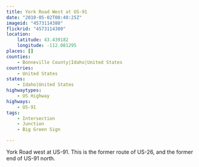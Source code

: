 ```yaml
---
title: York Road West at US-91
date: "2010-05-02T08:40:25Z"
imageid: "4573114380"
flickrid: "4573114380"
location:
    latitude: 43.439182
    longitude: -112.081295
places: []
counties:
    - Bonneville County|Idaho|United States
countries:
    - United States
states:
    - Idaho|United States
highwaytypes:
    - US Highway
highways:
    - US-91
tags:
    - Intersection
    - Junction
    - Big Green Sign

---
```

York Road west at US-91.  This is the former route of US-26, and the former end of US-91 north.